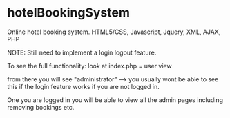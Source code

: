# hotelBookingSystem
Online hotel booking system. HTML5/CSS, Javascript, Jquery, XML, AJAX, PHP

NOTE: Still need to implement a login logout feature.

To see the full functionality:
  look at index.php = user view
  
from there you will see "administrator" --> you usually wont be able to see this if the login feature works if you are not logged in.
  
One you are logged in you will be able to view all the admin pages including removing bookings etc.


